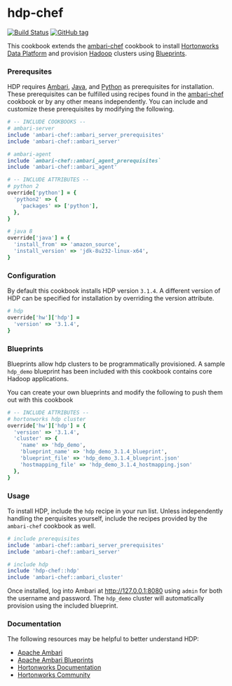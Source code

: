 # hdp-chef

[![Build Status](https://travis-ci.org/hansohn/hdp-chef.svg?branch=master)](https://travis-ci.org/hansohn/hdp-chef) [![GitHub tag](https://img.shields.io/github/tag/hansohn/hdp-chef.svg)](https://github.com/hansohn/hdp-chef)

This cookbook extends the [ambari-chef](https://github.com/hansohn/ambari-chef) cookbook to install [Hortonworks Data Platform](https://hortonworks.com/products/data-platforms/hdp/) and provision [Hadoop](http://hadoop.apache.org/) clusters using [Blueprints](https://cwiki.apache.org/confluence/display/AMBARI/Blueprints).

### Prerequsites

HDP requires [Ambari](https://ambari.apache.org/), [Java](http://www.oracle.com/technetwork/java/javase/downloads/index.html), and [Python](https://www.python.org/) as prerequisites for installation. These prerequisites can be fulfilled using recipes found in the [ambari-chef](https://github.com/hansohn/ambari-chef) cookbook or by any other means independently. You can include and customize these prerequisites by modifying the following.

```ruby
# -- INCLUDE COOKBOOKS --
# ambari-server
include 'ambari-chef::ambari_server_prerequisites'
include 'ambari-chef::ambari_server'

# ambari-agent
include `ambari-chef::ambari_agent_prerequisites`
include 'ambari-chef::ambari_agent'
```

```ruby
# -- INCLUDE ATTRIBUTES --
# python 2
override['python'] = {
  'python2' => {
    'packages' => ['python'],
  },
}

# java 8
override['java'] = {
  'install_from' => 'amazon_source',
  'install_version' => 'jdk-8u232-linux-x64',
}
```

### Configuration

By default this cookbook installs HDP version ```3.1.4```. A different version of HDP can be specified for installation by overriding the version attribute.

```ruby
# hdp
override['hw']['hdp'] =
  'version' => '3.1.4',
}
```

### Blueprints

Blueprints allow hdp clusters to be programmatically provisioned. A sample `hdp_demo` blueprint has been included with this cookbook contains core Hadoop applications.

You can create your own blueprints and modify the following to push them out with this cookbook

```ruby
# -- INCLUDE ATTRIBUTES --
# hortonworks hdp cluster
override['hw']['hdp'] = {
  'version' => '3.1.4',
  'cluster' => {
    'name' => 'hdp_demo',
    'blueprint_name' => 'hdp_demo_3.1.4_blueprint',
    'blueprint_file' => 'hdp_demo_3.1.4_blueprint.json'
    'hostmapping_file' => 'hdp_demo_3.1.4_hostmapping.json'
  },
}
```

### Usage

To install HDP, include the `hdp` recipe in your run list. Unless independently handling the perquisites yourself, include the recipes provided by the `ambari-chef` cookbook as well.

```ruby
# include prerequisites
include 'ambari-chef::ambari_server_prerequisites'
include 'ambari-chef::ambari_server'

# include hdp
include 'hdp-chef::hdp'
include 'ambari-chef::ambari_cluster'
```

Once installed, log into Ambari at http://127.0.0.1:8080 using `admin` for both the username and password. The `hdp_demo` cluster will automatically provision using the included blueprint.

### Documentation

The following resources may be helpful to better understand HDP:

- [Apache Ambari](https://ambari.apache.org/)
- [Apache Ambari Blueprints](https://cwiki.apache.org/confluence/display/AMBARI/Blueprints)
- [Hortonworks Documentation](https://docs.hortonworks.com/index.html)
- [Hortonworks Community](https://community.hortonworks.com/answers/index.html)
